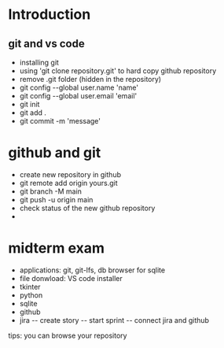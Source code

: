 # Introduction

## git and vs code
- installing git
- using 'git clone repository.git' to hard copy github repository
- remove .git folder (hidden in the repository)
- git config --global user.name 'name'
- git config --global user.email 'email'
- git init
- git add .
- git commit -m 'message'

# github and git
- create new repository in github
- git remote add origin yours.git
- git branch -M main
- git push -u origin main
- check status of the new github repository
- 

# midterm exam
- applications: git, git-lfs, db browser for sqlite
- file donwload: VS code installer
- tkinter
- python
- sqlite
- github
- jira
-- create story
-- start sprint
-- connect jira and github

tips: you can browse your repository
